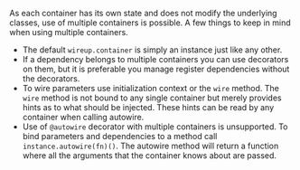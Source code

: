 As each container has its own state and does not modify the underlying classes, use of multiple containers is possible.
A few things to keep in mind when using multiple containers.

* The default `wireup.container` is simply an instance just like any other.
* If a dependency belongs to multiple containers you can use decorators on them, but it is preferable you manage
register dependencies without the decorators.
* To wire parameters use initialization context or the `wire` method. The `wire` method is not bound to any single
container but merely provides hints as to what should be injected. These hints can be read by any container
when calling autowire.
* Use of `@autowire` decorator with multiple containers is unsupported. To bind parameters and dependencies to a method
call `instance.autowire(fn)()`. The autowire method will return a function where all the arguments that the container
knows about are passed.
